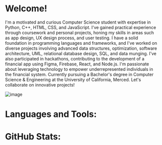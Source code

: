 # Welcome!

I'm a motivated and curious Computer Science student with expertise in Python, C++, HTML, CSS, and JavaScript. I've gained practical experience through coursework and personal projects, honing my skills in areas such as app design, UX design process, and user testing. I have a solid foundation in programming languages and frameworks, and I've worked on diverse projects involving advanced data structures, optimization, software architecture, UML, relational database design, SQL, and data munging. I've also participated in hackathons, contributing to the development of a financial app using Figma, Firebase, React, and Node.js. I'm passionate about leveraging technology to empower underrepresented individuals in the financial system. Currently pursuing a Bachelor's degree in Computer Science & Engineering at the University of California, Merced. Let's collaborate on innovative projects!

![image](https://github.com/srikarannimmagadda9/srikarannimmagadda9/assets/87109284/067024e5-d634-49ec-8bce-dd60d3a8b1bb)

#  Languages and Tools:


#  GitHub Stats:
